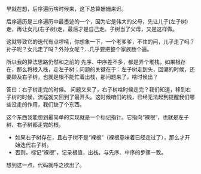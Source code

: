 早就在想，后序遍历啥时候来，这下总算姗姗来迟。

后序遍历是三序遍历中最墨迹的一个，因为它是伟大的父母，先让儿子(左子树)走，再让女儿(右子树)走，最后才是自己走。子树当了父母，又是这样做。

这就导致它的迭代有点啰嗦，你想象一下，一个老爹爹，不住的问，儿子走了吗？孙子呢？女儿走了吗？外孙女呢？...几乎要把整个家族数个遍。

所以我的算法思路仍然和之前的 先序、中序差不多，都是弄个堆栈，如果根存在，那么将根入栈，走左子树；问题的关键在于：左子树走到头，回溯的时候，还要顾及右子树，也就是根不能忙着出栈，那问题来了，啥时候出？

答曰：右子树走完的时候。 问题又来了，右子树啥时候走完？我们知道，移到右子树的时候，流程就又回到了最开头。这时候咱们的栈，已经无法起到提醒我们哪些没走的作用，我们缺了个东西。

这个东西我能想到最简单的实现就是一个标记指针。它指向“裸根”，也就是左子树、右子树都走完的根。

- 如果右子树存在，且右子树不是“裸根”（裸根意味着已经走过了），那么才开始迭代右子树。
- 否则，标记“裸根”，记录根值，出栈。与先序、中序的步骤一致。

想到这一点，代码就呼之欲出了。

